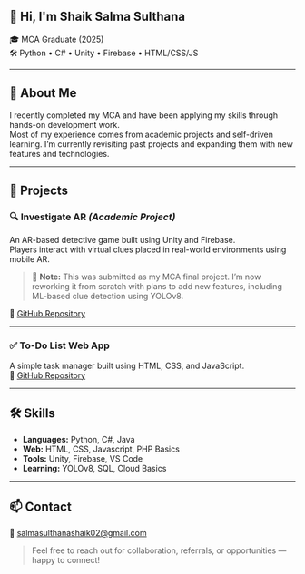 ## 👋 Hi, I'm Shaik Salma Sulthana

🎓 MCA Graduate (2025)  
🛠 Python • C# • Unity • Firebase • HTML/CSS/JS

---

## 🧾 About Me

I recently completed my MCA and have been applying my skills through hands-on development work.  
Most of my experience comes from academic projects and self-driven learning. I’m currently revisiting past projects and expanding them with new features and technologies.

---

## 🧩 Projects

### 🔍 Investigate AR *(Academic Project)*  
An AR-based detective game built using Unity and Firebase.  
Players interact with virtual clues placed in real-world environments using mobile AR.

> 📌 **Note:** This was submitted as my MCA final project. I’m now reworking it from scratch with plans to add new features, including ML-based clue detection using YOLOv8.

🔗 [GitHub Repository](https://github.com/salmasulthana-dev/InvestigateAR-Game)

---

### ✅ To-Do List Web App  
A simple task manager built using HTML, CSS, and JavaScript.  
🔗 [GitHub Repository](https://github.com/salmasulthana-dev/todo-list-webapp)

---

## 🛠 Skills

- **Languages:** Python, C#, Java 
- **Web:** HTML, CSS, Javascript, PHP Basics  
- **Tools:** Unity, Firebase, VS Code  
- **Learning:** YOLOv8, SQL, Cloud Basics

---

## 📫 Contact

📧 salmasulthanashaik02@gmail.com

> Feel free to reach out for collaboration, referrals, or opportunities — happy to connect!
